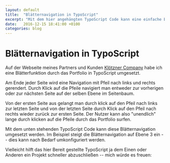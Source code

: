 ```yaml
---
layout: default
title:  "Blätternavigation in TypoScript"
excerpt: "Mit dem hier angehängten TypoScript Code kann eine einfache Blätternavigation umgesetzt werden"
date:   2016-12-15 18:41:00 +0100
categories: blog
---
```


# Blätternavigation in TypoScript

Auf der Webseite meines Partners und Kunden [Klötzner Company][kloetzner-company] habe ich eine Blätterfunktion durch das Portfolio in TypoScript umgesetzt.

Am Ende jeder Seite wird eine Navigation mit Pfeil nach links und rechts gerendert. Durch Klick auf die Pfeile navigiert man entweder zur vorherigen oder zur nächsten Seite auf der selben Ebene im Seitenbaum.

Von der ersten Seite aus gelangt man durch klick auf den Pfeil nach links zur letzten Seite und von der letzten Seite durch Klick auf den Pfeil nach rechts wieder zurück zur ersten Seite. Der Nutzer kann also "unendlich" lange durch klicken auf die Pfeile durch das Portfolio surfen.

Mit dem unten stehenden TypoScript Code kann diese Blätternavigation umgesetzt werden. Im Beispiel steigt die Blätternavigation auf Ebene 3 ein -- dies kann nach Bedarf umkonfiguriert werden.

Vielleicht hilft das hier Bereit gestellte TypoScript ja dem Einen oder Anderen ein Projekt schneller abzuschließen -- mich würde es freuen:

<script src="https://gist.github.com/zechendorf/fcd0094efd3282fae1871a08a0e9b866.js"></script>

[kloetzner-company]: https://kloetzner.company
